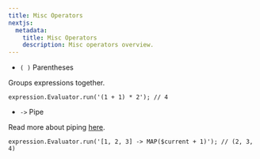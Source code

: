 ```yaml
---
title: Misc Operators
nextjs:
  metadata:
    title: Misc Operators
    description: Misc operators overview.
---
```


- `( )` Parentheses

Groups expressions together.

```apex
expression.Evaluator.run('(1 + 1) * 2'); // 4
```

- `->` Pipe

Read more about piping [here]('./../piping).

```apex
expression.Evaluator.run('[1, 2, 3] -> MAP($current + 1)'); // (2, 3, 4)
```

